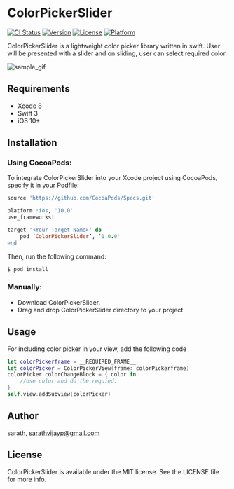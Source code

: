 # ColorPickerSlider

[![CI Status](http://img.shields.io/travis/sarath/ColorPickerSlider.svg?style=flat)](https://travis-ci.org/sarath/ColorPickerSlider)
[![Version](https://img.shields.io/cocoapods/v/ColorPickerSlider.svg?style=flat)](http://cocoapods.org/pods/ColorPickerSlider)
[![License](https://img.shields.io/cocoapods/l/ColorPickerSlider.svg?style=flat)](http://cocoapods.org/pods/ColorPickerSlider)
[![Platform](https://img.shields.io/cocoapods/p/ColorPickerSlider.svg?style=flat)](http://cocoapods.org/pods/ColorPickerSlider)

ColorPickerSlider is a lightweight color picker library written in swift. User will be presented with a slider and on sliding, user can select required color. 


![sample_gif](https://github.com/sarath-vijay/ColorPickerSlider/blob/master/demo.gif)

## Requirements

- Xcode 8
- Swift 3
- iOS 10+

## Installation

### Using CocoaPods:

To integrate ColorPickerSlider into your Xcode project using CocoaPods, specify it in your Podfile:
```ruby
source 'https://github.com/CocoaPods/Specs.git'

platform :ios, '10.0'
use_frameworks!

target '<Your Target Name>' do
    pod ’ColorPickerSlider’, ‘1.0.0'
end
```

Then, run the following command:
```bash
$ pod install
```

### Manually:

* Download ColorPickerSlider.
* Drag and drop ColorPickerSlider directory to your project
## Usage

For including color picker in your view, add the following code

```swift
let colorPickerframe = __REQUIRED_FRAME__
let colorPicker = ColorPickerView(frame: colorPickerframe)
colorPicker.colorChangeBlock = { color in
    //Use color and do the requied.
}
self.view.addSubview(colorPicker)
```

## Author

sarath, sarathvijayp@gmail.com

## License

ColorPickerSlider is available under the MIT license. See the LICENSE file for more info.
